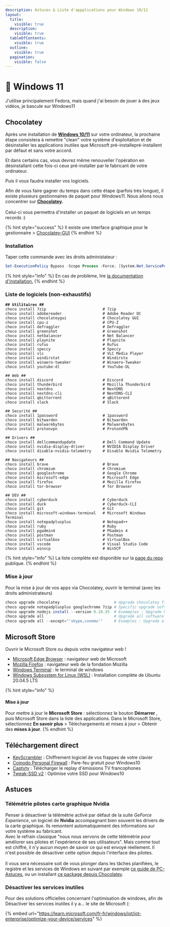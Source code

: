 ```yaml
---
description: Astuces & Liste d'appplications pour Windows 10/11
layout:
  title:
    visible: true
  description:
    visible: true
  tableOfContents:
    visible: true
  outline:
    visible: true
  pagination:
    visible: false
---
```


# 🐸 Windows 11

J'utilise principalement Fedora, mais quand j'ai besoin de jouer à des jeux vidéos, je bascule sur Windows11

## **Chocolatey**

Après une installation de [**Windows 10/11**](https://www.microsoft.com/fr-fr/windows/) sur votre ordinateur, la prochaine étape consistera à remettre "clean" votre système d'exploitation et de désinstaller les applications inutiles que Microsoft pré-installepré-installent par défaut et sans votre accord.&#x20;

Et dans certains cas, vous devrez même renouveller l'opération en désinstallant cette fois-ci ceux pré-installer par le fabricant de votre ordinateur.

Puis il vous faudra installer vos logiciels.&#x20;

Afin de vous faire gagner du temps dans cette étape (parfois très longue), il existe plusieurs gestionnaires de paquet pour Windows11. Nous allons nous concentrer sur [**Chocolatey**](https://chocolatey.org/)**.** \
\
Celui-ci vous permettra d'installer un paquet de logiciels en un temps records :)

{% hint style="success" %}
Il existe une interface graphique pour le gestionnaire > [Chocolatey-GUI](https://community.chocolatey.org/packages/ChocolateyGUI)
{% endhint %}

### Installation

Taper cette commande avec les droits administateur :

```powershell
Set-ExecutionPolicy Bypass -Scope Process -Force; [System.Net.ServicePointManager]::SecurityProtocol = [System.Net.ServicePointManager]::SecurityProtocol -bor 3072; iex ((New-Object System.Net.WebClient).DownloadString('https://community.chocolatey.org/install.ps1'))
```

{% hint style="info" %}
En cas de problème, lire [la documentation d'installation.](https://chocolatey.org/install#individual)
{% endhint %}

### Liste de logiciels (non-exhaustifs)

<pre class="language-powershell"><code class="lang-powershell"><strong>## Utilitaires ##
</strong>choco install 7zip                         # 7zip
choco install adobereader                  # Adobe Reader DC
choco install chocolateygui                # Chocolatey GUI
choco install cpu-z                        # CPU-Z
choco install defraggler                   # Defraggler
choco install greenshot                    # Greenshot
choco install netbalancer                  # Net Balancer
choco install playnite                     # Playnite
choco install rufus                        # Rufus
choco install speccy                       # Speccy
choco install vlc                          # VLC Media Player
choco install windirstat                   # Windirsta
choco install winaero-tweaker              # Winaero-Tweaker
choco install youtube-dl                   # YouTube-DL

## Web ##
choco install discord                      # Discord
choco install thunderbird                  # Mozilla Thunderbird
choco install nextdns                      # NextDNS
choco install nextdns-cli                  # NextDNS-CLI
choco install qbittorrent                  # qBittorent
choco install slack                        # Slack

## Securité ##
choco install 1password                    # 1password
choco install bitwarden                    # Bitwarden
choco install malwarebytes                 # Malwarebytes
choco install protonvpn                    # ProtonVPN

## Drivers ##
choco install dellcommandupdate            # Dell Command Update
choco install nvidia-display-driver        # NVIDIA Display Driver
choco install disable-nvidia-telemetry     # Disable Nvidia Telemetry

## Navigateurs ##
choco install brave                        # Brave
choco install chromium                     # Chromium
choco install googlechrome                 # Google Chrome
choco install microsoft-edge               # Microsoft Edge
choco install firefox                      # Mozilla Firefox
choco install tor-browser                  # Tor Browser

## DEV ##
choco install cyberduck                    # Cyberduck
choco install duck                         # Cyberduck-CLI
choco install git                          # Git
choco install microsoft-windows-terminal   # Microsoft Windows Terminal
choco install notepadplusplus              # Notepad++
choco install ruby                         # Ruby
choco install pgadmin4                     # PGadmin 4
choco install postman                      # Postman
choco install virtualbox                   # VirtualBox
choco install vscode                       # Visual Studio Code
choco install winscp                       # WinSCP
</code></pre>

{% hint style="info" %}
La liste complète est disponible sur la [page du repo](https://community.chocolatey.org/packages) publique.
{% endhint %}

### Mise à jour

Pour la mise à jour de vos apps via Chocolatey, ouvrir le terminal (avec les droits administrateurs)

```powershell
choco upgrade chocolatey                        # Upgrade chocolatey first
choco upgrade notepadplusplus googlechrome 7zip # Specific upgrade software examples
choco upgrade nodejs.install --version 0.10.35  # Exammples : Upgrade NodeJS specific version
choco upgrade all                               # Upgrade all software installed with Chocolatey
choco upgrade all --except="'skype,conemu'"     # Examples : Upgrade all software exptedted Skype, Conemu
```

## Microsoft Store

Ouvrir le Microsoft Store ou depuis votre navigateur web !

* [Microsoft Edge Browser](https://apps.microsoft.com/store/detail/microsoft-edge-browser/XPFFTQ037JWMHS) : navigateur web de Microsoft
* [Mozilla Firefox](https://apps.microsoft.com/store/detail/mozilla-firefox/9NZVDKPMR9RD) : navigateur web de la fondation Mozilla
* [Windows Terminal](https://apps.microsoft.com/store/detail/windows-terminal/9N0DX20HK701?) : le terminal de windows
* [Windows Subsystem for Linux (WSL)](https://apps.microsoft.com/store/detail/ubuntu-20045-lts/9MTTCL66CPXJ) : Installation complète de Ubuntu 20.04.5 LTS

{% hint style="info" %}
#### Mise à jour

Pour mettre à jour le **Microsoft Store** : sélectionnez le bouton **Démarrer** , puis Microsoft Store dans la liste des applications. Dans le Microsoft Store, sélectionnez **En savoir plus** > Téléchargements et mises à jour > Obtenir des **mises à jour**.
{% endhint %}

## Téléchargement direct

* [KeyScrambler](https://www.qfxsoftware.com/download.htm) : Chiffrement logiciel de vos frappes de votre clavier
* [Comodo Personal Firewall](https://personalfirewall.comodo.com/firewall-for-windows-10.php) : Pare-feu gratuit pour Windows10
* [Captvty](https://captvty.fr/) : Télécharger le replay d'émissions TV francophones
* [Tweak-SSD v2](http://www.totalidea.com/products/tweak-ssd/) : Optimise votre SSD pour Windows10

## Astuces

### Télémétrie pilotes carte graphique Nvidia

Penser à désactiver la télémétrie activé par défaut de la suite _GeForce Experience_, un logiciel de **Nvidia** accompagnant bien souvent les drivers de la carte graphique. Ils remontent automatiquement des informations sur votre système au fabricant. \
Avec le refrain classique "nous nous servons de cette télémétrie pour améliorer ses pilotes et l'expérience de ses utilisateurs". Mais comme tout est chiffré, il n'y aucun moyen de savoir ce qui est envoyé réellement. Il n'est possible de désactiver cette option depuis l'interface des pilotes.\
\
Il vous sera nécessaire soit de vous plonger dans les tâches planifiées, le registre et les services de Windows en suivant par exemple [ce guide de PC-Astuces](https://www.pcastuces.com/pratique/astuces/4871.htm), ou un installant [ce package depuis Chocolatey](https://chocolatey.org/packages/disable-nvidia-telemetry).

### **Désactiver les services inutiles**

Pour des solutions officielles concernant l'optimisation de windows, afin de Désactiver les services inutiles il y a... le site de Microsoft (:

{% embed url="https://learn.microsoft.com/fr-fr/windows/iot/iot-enterprise/optimize-your-device/services" %}
